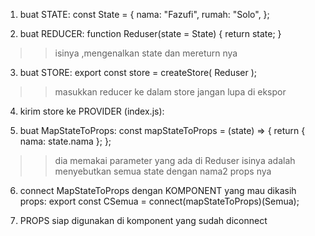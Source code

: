 1. buat STATE:
const State = {
  nama: "Fazufi",
  rumah: "Solo",
};

2. buat REDUCER:
function Reduser(state = State) {
  return state;
}
>> isinya ,mengenalkan state dan mereturn nya

3. buat STORE:
export const store = createStore(
  Reduser
);
>> masukkan reducer ke dalam store
>> jangan lupa di ekspor

4. kirim store ke PROVIDER (index.js):
<Provider store={store}>

5. buat MapStateToProps:
const mapStateToProps = (state) => {
  return { nama: state.nama };
};
>> dia memakai parameter yang ada di Reduser
>> isinya adalah menyebutkan semua state dengan nama2 props nya

6. connect MapStateToProps dengan KOMPONENT yang mau dikasih props:
export const CSemua = connect(mapStateToProps)(Semua);

7. PROPS siap digunakan di komponent yang sudah diconnect